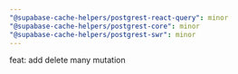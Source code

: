 ```yaml
---
"@supabase-cache-helpers/postgrest-react-query": minor
"@supabase-cache-helpers/postgrest-core": minor
"@supabase-cache-helpers/postgrest-swr": minor
---
```


feat: add delete many mutation
